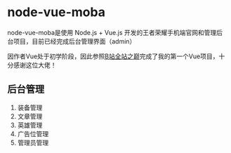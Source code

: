 # node-vue-moba

node-vue-moba是使用 Node.js + Vue.js 开发的王者荣耀手机端官网和管理后台项目，目前已经完成后台管理界面（admin）

因作者Vue处于初学阶段，因此参照[B站全站之巅](https://space.bilibili.com/341919508)完成了我的第一个Vue项目，十分感谢这位大佬！

## 后台管理

1. 装备管理
2. 文章管理
3. 英雄管理
4. 广告位管理
5. 管理员管理

